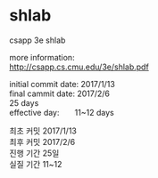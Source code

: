 # shlab
csapp 3e shlab

more information:  
http://csapp.cs.cmu.edu/3e/shlab.pdf  

initial commit date:  2017/1/13  
final cammit date:    2017/2/6  
                      25 days  
effective day:        11~12 days  

최초 커밋 2017/1/13  
최후 커밋 2017/2/6  
진행 기간 25일  
실질 기간 11~12  
